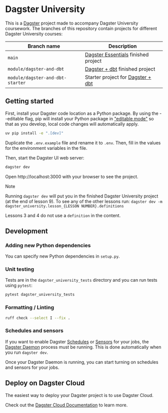 # Dagster University

This is a [Dagster](https://dagster.io/) project made to accompany Dagster University coursework. The branches of this repository contain projects for different Dagster University courses:

| Branch name | Description |
|-------------|-------------|
| `main`       | [Dagster Essentials](https://courses.dagster.io/courses/dagster-essentials) finished project |
| `module/dagster-and-dbt` | [Dagster + dbt](https://courses.dagster.io/courses/dagster-dbt) finished project |
| `module/dagster-and-dbt-starter` | Starter project for [Dagster + dbt](https://courses.dagster.io/courses/dagster-dbt) |

## Getting started

First, install your Dagster code location as a Python package. By using the --editable flag, pip will install your Python package in ["editable mode"](https://pip.pypa.io/en/latest/topics/local-project-installs/#editable-installs) so that as you develop, local code changes will automatically apply.

```bash
uv pip install -e ".[dev]"
```

Duplicate the `.env.example` file and rename it to `.env`. Then, fill in the values for the environment variables in the file.

Then, start the Dagster UI web server:

```bash
dagster dev
```

Open http://localhost:3000 with your browser to see the project.

> [!NOTE]
> Running `dagster dev` will put you in the finished Dagster University project (at the end of lesson 9). To see any of the other lessons run:
> `dagster dev -m dagster_university.lesson_{LESSON NUMBER}.definitions`
>
> Lessons 3 and 4 do not use a `definition` in the content.

## Development


### Adding new Python dependencies

You can specify new Python dependencies in `setup.py`.

### Unit testing

Tests are in the `dagster_university_tests` directory and you can run tests using `pytest`:

```bash
pytest dagster_university_tests
```

### Formatting / Linting

```bash
ruff check --select I --fix . 
```

### Schedules and sensors

If you want to enable Dagster [Schedules](https://docs.dagster.io/concepts/partitions-schedules-sensors/schedules) or [Sensors](https://docs.dagster.io/concepts/partitions-schedules-sensors/sensors) for your jobs, the [Dagster Daemon](https://docs.dagster.io/deployment/dagster-daemon) process must be running. This is done automatically when you run `dagster dev`.

Once your Dagster Daemon is running, you can start turning on schedules and sensors for your jobs.

## Deploy on Dagster Cloud

The easiest way to deploy your Dagster project is to use Dagster Cloud.

Check out the [Dagster Cloud Documentation](https://docs.dagster.cloud) to learn more. 
